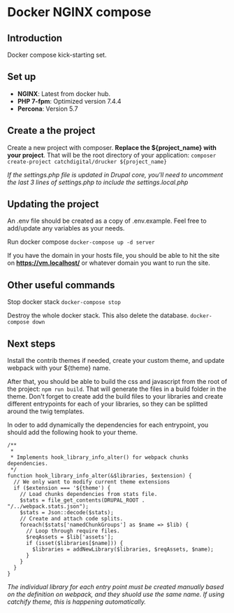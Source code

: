 # Docker NGINX compose

## Introduction

Docker compose kick-starting set.

## Set up

* **NGINX**: Latest from docker hub.
* **PHP 7-fpm**: Optimized version 7.4.4
* **Percona**: Version 5.7

## Create a the project

Create a new project with composer. **Replace the ${project_name} with your project**. That will be the root directory of your application:
`composer create-project catchdigital/drucker ${project_name}`

_If the settings.php file is updated in Drupal core, you'll need to uncomment the last 3 lines of settings.php to include the settings.local.php_

## Updating the project

An .env file should be created as a copy of .env.example. Feel free to add/update any variables as your needs.

Run docker compose
`docker-compose up -d server`

If you have the domain in your hosts file, you should be able to hit the site on **https://vm.localhost/** or whatever domain you want to run the site.

## Other useful commands

Stop docker stack
`docker-compose stop`

Destroy the whole docker stack. This also delete the database.
`docker-compose down`

## Next steps

Install the contrib themes if needed, create your custom theme, and update webpack with your ${theme} name.

After that, you should be able to build the css and javascript from the root of the project: `npm run build`. That will generate the files in a build folder in the theme. Don't forget to create add the build files to your libraries and create different entrypoints for each of your libraries, so they can be splitted around the twig templates.

In oder to add dynamically the dependencies for each entrypoint, you should add the following hook to your theme.

```
/**
 *
 * Implements hook_library_info_alter() for webpack chunks dependencies.
 */
function hook_library_info_alter(&$libraries, $extension) {
  // We only want to modify current theme extensions
  if ($extension === '${theme') {
    // Load chunks dependencies from stats file.
    $stats = file_get_contents(DRUPAL_ROOT . "/../webpack.stats.json");
    $stats = Json::decode($stats);
    // Create and attach code splits.
    foreach($stats['namedChunkGroups'] as $name => $lib) {
      // Loop through require files.
      $reqAssets = $lib['assets'];
      if (isset($libraries[$name])) {
        $libraries = addNewLibrary($libraries, $reqAssets, $name);
      }
    }
  }
}
```

_The individual library for each entry point must be created manually based on the definition on webpack, and they shuold use the same name. If using catchify theme, this is happening automatically._